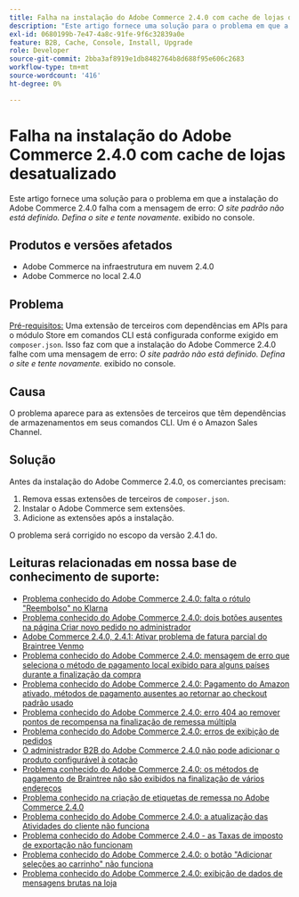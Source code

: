 ```yaml
---
title: Falha na instalação do Adobe Commerce 2.4.0 com cache de lojas desatualizado
description: "Este artigo fornece uma solução para o problema em que a instalação do Adobe Commerce 2.4.0 falha com a mensagem de erro: *O site padrão não está definido. Defina o site e tente novamente.* exibido no console."
exl-id: 0680199b-7e47-4a8c-91fe-9f6c32839a0e
feature: B2B, Cache, Console, Install, Upgrade
role: Developer
source-git-commit: 2bba3af8919e1db8482764b8d688f95e606c2683
workflow-type: tm+mt
source-wordcount: '416'
ht-degree: 0%

---
```


# Falha na instalação do Adobe Commerce 2.4.0 com cache de lojas desatualizado

Este artigo fornece uma solução para o problema em que a instalação do Adobe Commerce 2.4.0 falha com a mensagem de erro: *O site padrão não está definido. Defina o site e tente novamente.* exibido no console.

## Produtos e versões afetados

* Adobe Commerce na infraestrutura em nuvem 2.4.0
* Adobe Commerce no local 2.4.0

## Problema

<u>Pré-requisitos:</u>
Uma extensão de terceiros com dependências em APIs para o módulo Store em comandos CLI está configurada conforme exigido em `composer.json`. Isso faz com que a instalação do Adobe Commerce 2.4.0 falhe com uma mensagem de erro: *O site padrão não está definido. Defina o site e tente novamente.* exibido no console.

## Causa

O problema aparece para as extensões de terceiros que têm dependências de armazenamentos em seus comandos CLI. Um é o Amazon Sales Channel.

## Solução

Antes da instalação do Adobe Commerce 2.4.0, os comerciantes precisam:

1. Remova essas extensões de terceiros de `composer.json`.
1. Instalar o Adobe Commerce sem extensões.
1. Adicione as extensões após a instalação.

O problema será corrigido no escopo da versão 2.4.1 do.

## Leituras relacionadas em nossa base de conhecimento de suporte:

* [Problema conhecido do Adobe Commerce 2.4.0: falta o rótulo &quot;Reembolso&quot; no Klarna](/help/troubleshooting/payments/magento-2-4-0-known-issue-missing-refund-label-in-klarna.md)
* [Problema conhecido do Adobe Commerce 2.4.0: dois botões ausentes na página Criar novo pedido no administrador](/help/troubleshooting/miscellaneous/magento-2-4-0-known-issue-create-new-order-buttons-missing.md)
* [Adobe Commerce 2.4.0, 2.4.1: Ativar problema de fatura parcial do Braintree Venmo](/help/troubleshooting/payments/magento-2-4-0-2-4-1-enable-braintree-venmo-partial-invoice-issue.md)
* [Problema conhecido do Adobe Commerce 2.4.0: mensagem de erro que seleciona o método de pagamento local exibido para alguns países durante a finalização da compra](/help/troubleshooting/payments/magento-2-4-0-checkout-error-selecting-local-payments.md)
* [Problema conhecido do Adobe Commerce 2.4.0: Pagamento do Amazon ativado, métodos de pagamento ausentes ao retornar ao checkout padrão usado](/help/troubleshooting/payments/magento-2-4-0-known-issue-amazon-pay-no-payment-methods.md)
* [Problema conhecido do Adobe Commerce 2.4.0: erro 404 ao remover pontos de recompensa na finalização de remessa múltipla](/help/troubleshooting/storefront/magento-2-4-0-404-error-removing-rewards-points-on-multi-shipping-checkout.md)
* [Problema conhecido do Adobe Commerce 2.4.0: erros de exibição de pedidos](/help/troubleshooting/storefront/magento-2-4-0-known-issue-orders-display-error.md)
* [O administrador B2B do Adobe Commerce 2.4.0 não pode adicionar o produto configurável à cotação](/help/troubleshooting/miscellaneous/magento-2-4-0-b2b-admin-can-t-add-configurable-product-to-quote.md)
* [Problema conhecido do Adobe Commerce 2.4.0: os métodos de pagamento de Braintree não são exibidos na finalização de vários endereços](/help/troubleshooting/payments/magento-2-4-0-braintree-not-in-multiple-addresses-checkout.md)
* [Problema conhecido na criação de etiquetas de remessa no Adobe Commerce 2.4.0](/help/troubleshooting/known-issues-patches-attached/shipping-labels-creation-known-issue-in-magento-2-4-0.md)
* [Problema conhecido do Adobe Commerce 2.4.0: a atualização das Atividades do cliente não funciona](/help/troubleshooting/miscellaneous/magento-2-4-0-refresh-on-customer-activities-does-not-work.md)
* [Problema conhecido do Adobe Commerce 2.4.0 - as Taxas de imposto de exportação não funcionam](/help/troubleshooting/miscellaneous/magento-2-4-0-known-issue-export-tax-rates-does-not-work.md)
* [Problema conhecido do Adobe Commerce 2.4.0: o botão &quot;Adicionar seleções ao carrinho&quot; não funciona](/help/troubleshooting/miscellaneous/magento-2-4-0-add-selections-to-my-cart-does-not-work.md)
* [Problema conhecido do Adobe Commerce 2.4.0: exibição de dados de mensagens brutas na loja](/help/troubleshooting/storefront/magento-2-4-0-issue-storefront-raw-message-data-display.md)
